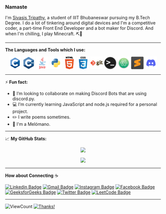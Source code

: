 ### Namaste

I'm [Sivasis Tripathy](https://github.com/SivasisTripathy), a student of IIIT Bhubaneswar pursuing my B.Tech Degree. I do a lot of tinkering around digital devices and I'm a competitive coder, a part-time Front End Developer and a bot maker for Discord. And when I'm chilling, I play Minecraft. ⛏💎

 ---

 **The Languages and Tools which I use:**
 
 <p align="center">
 
   <div align="center">
   
   <code><img height="40" src="https://raw.githubusercontent.com/github/explore/80688e429a7d4ef2fca1e82350fe8e3517d3494d/topics/c/c.png"></code> <code><img height="40" src="https://raw.githubusercontent.com/github/explore/80688e429a7d4ef2fca1e82350fe8e3517d3494d/topics/cpp/cpp.png"></code> <code><img height="40" src="https://raw.githubusercontent.com/devicons/devicon/master/icons/java/java-original-wordmark.svg"></code> <code><img height="40" src="https://raw.githubusercontent.com/github/explore/80688e429a7d4ef2fca1e82350fe8e3517d3494d/topics/python/python.png"></code> <code><img height="40" src="https://raw.githubusercontent.com/github/explore/80688e429a7d4ef2fca1e82350fe8e3517d3494d/topics/html/html.png"></code> <code><img height="40" src="https://raw.githubusercontent.com/github/explore/80688e429a7d4ef2fca1e82350fe8e3517d3494d/topics/css/css.png"></code> <code><img height="40" src="https://raw.githubusercontent.com/github/explore/80688e429a7d4ef2fca1e82350fe8e3517d3494d/topics/git/git.png"></code> <code><img height="40" src="https://raw.githubusercontent.com/github/explore/80688e429a7d4ef2fca1e82350fe8e3517d3494d/topics/terminal/terminal.png"></code> <code><img height="40" src="https://raw.githubusercontent.com/github/explore/80688e429a7d4ef2fca1e82350fe8e3517d3494d/topics/atom/atom.png"></code> <code><img height="40" src="https://raw.githubusercontent.com/github/explore/80688e429a7d4ef2fca1e82350fe8e3517d3494d/topics/sublime-text/sublime-text.png"></code> <code><img height="40" src="https://raw.githubusercontent.com/github/explore/80688e429a7d4ef2fca1e82350fe8e3517d3494d/topics/discord/discord.png"></code> 
 
   </div>
   </p>

 ---

 ⚡ **Fun fact:**
 - :snake: I’m looking to collaborate on making Discord Bots that are using discord.py.
 - 💻 I’m currently learning JavaScript and node.js required for a personal project.
 - :pencil2: I write poems sometimes.
 - :musical_note: I'm a Melómano.

 ---

 📈 **My GitHub Stats:**

 <p align="center">

   <img src="https://github-readme-stats.vercel.app/api?username=SivasisTripathy&show_icons=true&theme=radical&line_height=32">

 </p>
 <p align="center">

   <img src="https://github-readme-stats.vercel.app/api/top-langs/?username=SivasisTripathy&count_private=true&layout=compact&theme=radical">

 </p>

 ---

**How about Connecting** :coffee:
<p align="center">

   [![Linkedin Badge](https://img.shields.io/badge/-sivasistripathy-blue?style=flat-square&logo=Linkedin&logoColor=white&link=https://www.linkedin.com/in/sivasis-tripathy-a10a021b6/)](https://www.linkedin.com/in/sivasis-tripathy-a10a021b6/)
   [![Gmail Badge](https://img.shields.io/badge/-sivasistripathy-c14438?style=flat-square&logo=Gmail&logoColor=white&link=mailto:b119055@iiit-bh.ac.in)](mailto:b119055@iiit-bh.ac.in)
   [![Instagram Badge](https://img.shields.io/badge/-@the_original_tripathy-8a3ab9?style=flat&logo=instagram&logoColor=white&link=https://instagram.com/the_original_tripathy/)](https://instagram.com/theoriginaltripathy/)
   [![Facebook Badge](https://img.shields.io/badge/-sivasis.tripathy-036be4?style=flat-square&logo=Facebook&logoColor=white&link=https://www.facebook.com/sivasis.tripathy/)](https://www.facebook.com/sivasis.tripathy/)
   [![GeeksforGeeks Badge](https://img.shields.io/badge/-sivasistripathy-1c6340?style=flat&logo=GeeksforGeeks&logoColor=white&link=https://auth.geeksforgeeks.org/user/sivasistripathy)](https://auth.geeksforgeeks.org/user/sivasistripathy)
   [![Twitter Badge](https://img.shields.io/badge/-@SaxiBitch-1ca0f1?style=flat-square&labelColor=1ca0f1&logo=twitter&logoColor=white&link=https://twitter.com/SaxiBitch)](https://twitter.com/SaxiBitch)
   [![LeetCode Badge](https://img.shields.io/badge/-sivasistripathy-white?style=flat-square&labelColor=white&logo=Leetcode&logoColor=black&link=https://leetcode.com/sivasistripathy/)](https://leetcode.com/sivasistripathy/)

</p>

 ---

<div align="left">

![ViewCount](https://komarev.com/ghpvc/?username=SivasisTripathy) [![Thanks!](https://img.shields.io/badge/Thanks%20for%20visiting-!-1EAEDB.svg)](https://github.com/SivasisTripathy)

</div>
